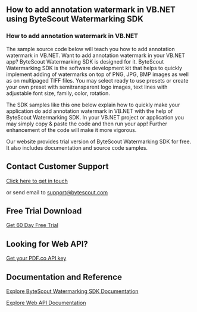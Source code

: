 ## How to add annotation watermark in VB.NET using ByteScout Watermarking SDK

### How to add annotation watermark in VB.NET

The sample source code below will teach you how to add annotation watermark in VB.NET. Want to add annotation watermark in your VB.NET app? ByteScout Watermarking SDK is designed for it. ByteScout Watermarking SDK is the software development kit that helps to quickly implement adding of watermarks on top of PNG, JPG, BMP images as well as on multipaged TIFF files. You may select ready to use presets or create your own preset with semitransparent logo images, text lines with adjustable font size, family, color, rotation.

The SDK samples like this one below explain how to quickly make your application do add annotation watermark in VB.NET with the help of ByteScout Watermarking SDK. In your VB.NET project or application you may simply copy & paste the code and then run your app! Further enhancement of the code will make it more vigorous.

Our website provides trial version of ByteScout Watermarking SDK for free. It also includes documentation and source code samples.

## Contact Customer Support

[Click here to get in touch](https://bytescout.zendesk.com/hc/en-us/requests/new?subject=ByteScout%20Watermarking%20SDK%20Question)

or send email to [support@bytescout.com](mailto:support@bytescout.com?subject=ByteScout%20Watermarking%20SDK%20Question) 

## Free Trial Download

[Get 60 Day Free Trial](https://bytescout.com/download/web-installer?utm_source=github-readme)

## Looking for Web API? 

[Get your PDF.co API key](https://pdf.co/documentation/api?utm_source=github-readme)

## Documentation and Reference

[Explore ByteScout Watermarking SDK Documentation](https://bytescout.com/documentation/index.html?utm_source=github-readme)

[Explore Web API Documentation](https://pdf.co/documentation/api?utm_source=github-readme)